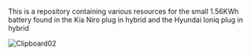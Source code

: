This is a repository containing various resources for the small 1.56KWh battery found in the Kia Niro plug in hybrid and the Hyundai Ioniq plug in hybrid

![Clipboard02](https://github.com/user-attachments/assets/7f30580b-ace6-43c4-a05f-d99bce0e927a)
